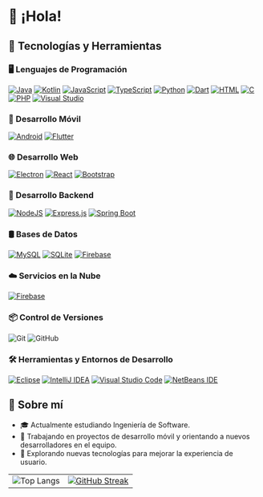 # 👋 ¡Hola!

## 🚀 Tecnologías y Herramientas

### 🖥️ Lenguajes de Programación
[![Java](https://img.shields.io/badge/Java-%23ED8B00.svg?logo=openjdk&logoColor=white)](#)
[![Kotlin](https://img.shields.io/badge/Kotlin-%237F52FF.svg?logo=kotlin&logoColor=white)](#)
[![JavaScript](https://img.shields.io/badge/JavaScript-F7DF1E?logo=javascript&logoColor=000)](#)
[![TypeScript](https://img.shields.io/badge/TypeScript-3178C6?logo=typescript&logoColor=fff)](#)
[![Python](https://img.shields.io/badge/Python-3776AB?logo=python&logoColor=fff)](#)
[![Dart](https://img.shields.io/badge/Dart-%230175C2.svg?logo=dart&logoColor=white)](#)
[![HTML](https://img.shields.io/badge/HTML-%23E34F26.svg?logo=html5&logoColor=white)](#)
[![C](https://img.shields.io/badge/C-00599C?logo=c&logoColor=white)](#)
[![PHP](https://img.shields.io/badge/php-%23777BB4.svg?&logo=php&logoColor=white)](#)
[![Visual Studio](https://custom-icon-badges.demolab.com/badge/Visual%20Studio-5C2D91.svg?&logo=visual-studio&logoColor=white)](#)
  

### 📱 Desarrollo Móvil
[![Android](https://img.shields.io/badge/Android-3DDC84?logo=android&logoColor=white)](#)
[![Flutter](https://img.shields.io/badge/Flutter-02569B?logo=flutter&logoColor=fff)](#)

### 🌐 Desarrollo Web
[![Electron](https://img.shields.io/badge/Electron-2B2E3A?logo=electron&logoColor=fff)](#)
[![React](https://img.shields.io/badge/React-%2320232a.svg?logo=react&logoColor=%2361DAFB)](#)
[![Bootstrap](https://img.shields.io/badge/Bootstrap-7952B3?logo=bootstrap&logoColor=fff)](#)

### 🔧 Desarrollo Backend
[![NodeJS](https://img.shields.io/badge/Node.js-6DA55F?logo=node.js&logoColor=white)](#)
[![Express.js](https://img.shields.io/badge/Express.js-%23404d59.svg?logo=express&logoColor=%2361DAFB)](#)
[![Spring Boot](https://img.shields.io/badge/Spring%20Boot-6DB33F?logo=springboot&logoColor=fff)](#)

### 🛢️ Bases de Datos
[![MySQL](https://img.shields.io/badge/MySQL-4479A1?logo=mysql&logoColor=fff)](#)
[![SQLite](https://img.shields.io/badge/SQLite-%2307405e.svg?logo=sqlite&logoColor=white)](#)
[![Firebase](https://img.shields.io/badge/Firebase-039BE5?logo=Firebase&logoColor=white)](#)

### ☁️ Servicios en la Nube
[![Firebase](https://img.shields.io/badge/Firebase-039BE5?logo=Firebase&logoColor=white)](#) 

### 📦 Control de Versiones
 ![Git](https://img.shields.io/badge/Git-F05032?style=for-the-badge&logo=git&logoColor=white)
 ![GitHub](https://img.shields.io/badge/GitHub-181717?style=for-the-badge&logo=github&logoColor=white)

### 🛠️ Herramientas y Entornos de Desarrollo
[![Eclipse](https://img.shields.io/badge/Eclipse-FE7A16.svg?logo=Eclipse&logoColor=white)](#)
[![IntelliJ IDEA](https://img.shields.io/badge/IntelliJIDEA-000000.svg?logo=intellij-idea&logoColor=white)](#)
[![Visual Studio Code](https://custom-icon-badges.demolab.com/badge/Visual%20Studio%20Code-0078d7.svg?logo=vsc&logoColor=white)](#)
[![NetBeans IDE](https://img.shields.io/badge/NetBeans%20IDE-1B6AC6.svg?logo=apache-netbeans-ide&logoColor=white)](#)

## 📝 Sobre mí
- 🎓 Actualmente estudiando Ingeniería de Software.
- 💼 Trabajando en proyectos de desarrollo móvil y orientando a nuevos desarrolladores en el equipo.
- 🌱 Explorando nuevas tecnologías para mejorar la experiencia de usuario. 

<table align="center">
  <tr>
    <td>
      <img src="https://github-readme-stats.vercel.app/api/top-langs/?username=AntonioNoguera&layout=compact&bg_color=00000000&theme=date_night&card_width=500px&langs_count=8&locale=es&hide=CSS" alt="Top Langs">
    </td>
    <td>
      <a href="https://git.io/streak-stats">
        <img src="https://streak-stats.demolab.com?user=AntonioNoguera" alt="GitHub Streak">
      </a>
    </td>
  </tr>
</table>


